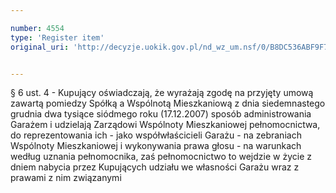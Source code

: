 ```yaml
---

number: 4554
type: 'Register item'
original_uri: 'http://decyzje.uokik.gov.pl/nd_wz_um.nsf/0/B8DC536ABF9F7F9DC1257B58003B0554?OpenDocument'


---
```


§ 6 ust. 4 - Kupujący oświadczają, że wyrażają zgodę na przyjęty umową zawartą pomiedzy Spółką a Wspólnotą Mieszkaniową  z dnia siedemnastego grudnia dwa tysiące siódmego roku (17.12.2007) sposób administrowania Garażem i udzielają Zarządowi Wspólnoty Mieszkaniowej pełnomocnictwa, do reprezentowania ich - jako współwłaścicieli Garażu - na zebraniach Wspólnoty Mieszkaniowej i wykonywania prawa głosu - na warunkach według uznania pełnomocnika, zaś pełnomocnictwo to wejdzie w życie z dniem nabycia przez Kupujących udziału we własności Garażu wraz z prawami z nim związanymi
